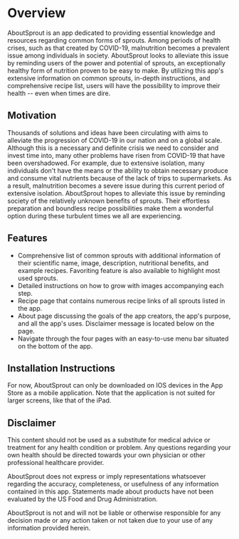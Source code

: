 # Overview
AboutSprout is an app dedicated to providing essential knowledge and resources regarding common forms of sprouts. Among periods of health crises, such as that created by COVID-19, malnutrition becomes a prevalent issue among individuals in society. AboutSprout looks to alleviate this issue by reminding users of the power and potential of sprouts, an exceptionally healthy form of nutrition proven to be easy to make. By utilizing this app's extensive information on common sprouts, in-depth instructions, and comprehensive recipe list, users will have the possibility to improve their health -- even when times are dire.

## Motivation
Thousands of solutions and ideas have been circulating with aims to alleviate the progression of COVID-19 in our nation and on a global scale. Although this is a necessary and definite crisis we need to consider and invest time into, many other problems have risen from COVID-19 that have been overshadowed. For example, due to extensive isolation, many individuals don't have the means or the ability to obtain necessary produce and consume vital nutrients because of the lack of trips to supermarkets. As a result, malnutrition becomes a severe issue during this current period of extensive isolation. AboutSprout hopes to alleviate this issue by reminding society of the relatively unknown benefits of sprouts. Their effortless preparation and boundless recipe possibilities make them a wonderful option during these turbulent times we all are experiencing. 

## Features
- Comprehensive list of common sprouts with additional information of their scientific name, image, description, nutritional benefits, and example recipes. Favoriting feature is also available to highlight most used sprouts. 
- Detailed instructions on how to grow with images accompanying each step. 
- Recipe page that contains numerous recipe links of all sprouts listed in the app.
- About page discussing the goals of the app creators, the app's purpose, and all the app's uses. Disclaimer message is located below on the page. 
- Navigate through the four pages with an easy-to-use menu bar situated on the bottom of the app. 

## Installation Instructions
For now, AboutSprout can only be downloaded on IOS devices in the App Store as a mobile application. Note that the application is not suited for larger screens, like that of the iPad. 

## Disclaimer
This content should not be used as a substitute for medical advice or treatment for any health condition or problem. Any questions regarding your own health should be directed towards your own physician or other professional healthcare provider. 
 
AboutSprout does not express or imply representations whatsoever regarding the accuracy, completeness, or usefulness of any information contained in this app. Statements made about products have not been evaluated by the US Food and Drug Administration. 

AboutSprout is not and will not be liable or otherwise responsible for any decision made or any action taken or not taken due to your use of any information provided herein.
